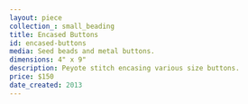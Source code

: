 ```yaml
---
layout: piece
collection_: small_beading
title: Encased Buttons
id: encased-buttons
media: Seed beads and metal buttons.
dimensions: 4" x 9"
description: Peyote stitch encasing various size buttons.
price: $150
date_created: 2013
---
```

